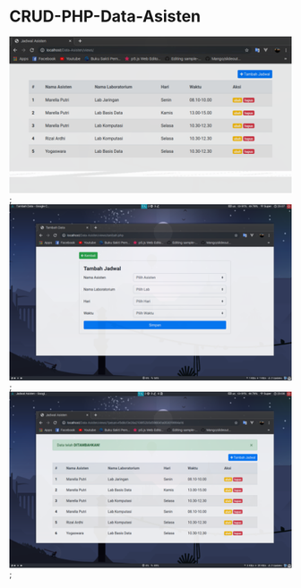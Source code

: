 # CRUD-PHP-Data-Asisten
![Index.php](https://github.com/maulanakurnia/CRUD-PHP-Data-Asisten/blob/master/example/index.png);
![Form](https://github.com/maulanakurnia/CRUD-PHP-Data-Asisten/blob/master/example/tambah.png);
![Notifikasi](https://github.com/maulanakurnia/CRUD-PHP-Data-Asisten/blob/master/example/notification.png);

